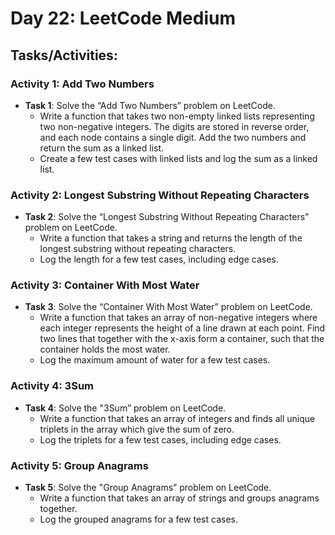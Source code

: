 # Day 22: LeetCode Medium

## Tasks/Activities:

### Activity 1: Add Two Numbers

- **Task 1**: Solve the “Add Two Numbers” problem on LeetCode.
  - Write a function that takes two non-empty linked lists representing two non-negative integers. The digits are stored in reverse order, and each node contains a single digit. Add the two numbers and return the sum as a linked list.
  - Create a few test cases with linked lists and log the sum as a linked list.

### Activity 2: Longest Substring Without Repeating Characters

- **Task 2**: Solve the “Longest Substring Without Repeating Characters” problem on LeetCode.
  - Write a function that takes a string and returns the length of the longest substring without repeating characters.
  - Log the length for a few test cases, including edge cases.

### Activity 3: Container With Most Water

- **Task 3**: Solve the “Container With Most Water” problem on LeetCode.
  - Write a function that takes an array of non-negative integers where each integer represents the height of a line drawn at each point. Find two lines that together with the x-axis form a container, such that the container holds the most water.
  - Log the maximum amount of water for a few test cases.

### Activity 4: 3Sum

- **Task 4**: Solve the "3Sum” problem on LeetCode.
  - Write a function that takes an array of integers and finds all unique triplets in the array which give the sum of zero.
  - Log the triplets for a few test cases, including edge cases.

### Activity 5: Group Anagrams

- **Task 5**: Solve the "Group Anagrams” problem on LeetCode.
  - Write a function that takes an array of strings and groups anagrams together.
  - Log the grouped anagrams for a few test cases.
